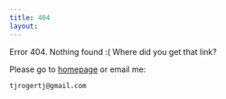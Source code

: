 ```yaml
---
title: 404
layout: 
---
```


Error 404. Nothing found :( Where did you get that link?

Please go to [homepage](/) or email me:

    tjrogertj@gmail.com

